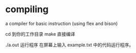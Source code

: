 # compiling
a compiler for basic instruction (using flex and bison)



cd       到你的工作目录
make     直接编译

./a.out  运行程序
在屏幕上输入 example.txt 中的代码运行程序。
